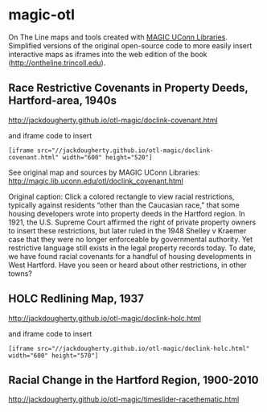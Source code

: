# magic-otl
On The Line maps and tools created with [MAGIC UConn Libraries](http://magic.lib.uconn.edu). Simplified versions of the original open-source code to more easily insert interactive maps as iframes into the web edition of the book (http://ontheline.trincoll.edu).

## Race Restrictive Covenants in Property Deeds, Hartford-area, 1940s
http://jackdougherty.github.io/otl-magic/doclink-covenant.html

and iframe code to insert
```
[iframe src="//jackdougherty.github.io/otl-magic/doclink-covenant.html" width="600" height="520"]
```
See original map and sources by MAGIC UConn Libraries: http://magic.lib.uconn.edu/otl/doclink_covenant.html

Original caption: Click a colored rectangle to view racial restrictions, typically against residents “other than the Caucasian race,” that some housing developers wrote into property deeds in the Hartford region. In 1921, the U.S. Supreme Court affirmed the right of private property owners to insert these restrictions, but later ruled in the 1948 Shelley v Kraemer case that they were no longer enforceable by governmental authority. Yet restrictive language still exists in the legal property records today. To date, we have found racial covenants for a handful of housing developments in West Hartford. Have you seen or heard about other restrictions, in other towns?

## HOLC Redlining Map, 1937
http://jackdougherty.github.io/otl-magic/doclink-holc.html

and iframe code to insert
```
[iframe src="//jackdougherty.github.io/otl-magic/doclink-holc.html" width="600" height="570"]
```

## Racial Change in the Hartford Region, 1900-2010
http://jackdougherty.github.io/otl-magic/timeslider-racethematic.html
